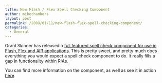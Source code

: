 ```yaml
---
title: New Flash / Flex Spell Checking Component
author: mikechambers
layout: post
permalink: /2008/01/11/new-flash-flex-spell-checking-component/
categories:
  - General
---
```



Grant Skinner has released a [full featured spell check component for use in Flash, Flex and AIR applications][1]. This is pretty sweet, and pretty much does everything you would expect a spell check component to do. It really fills a gap in functionality within RIAs.

You can find more information on the component, as well as see it in action [here][1].

 [1]: http://www.gskinner.com/products/spl/about.php